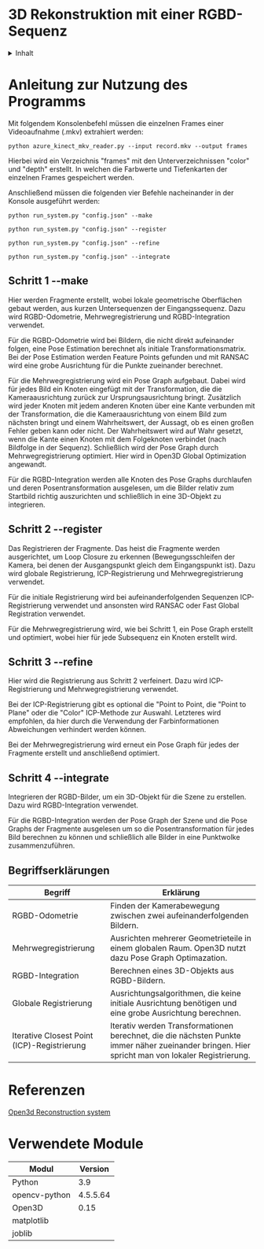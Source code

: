 # 3D Rekonstruktion mit einer RGBD-Sequenz
<details>
  <summary>Inhalt</summary>
  <ol>
    <li><a href="#anleitung-zur-nutzung-des-programms">Anleitung zur Nutzung des Programms</a></li>
    <li><a href="#schritt-1---make">Schritt 1 --make</a></li>
    <li><a href="#schritt-2---register">Schritt 2 --register</a></li>
    <li><a href="#schritt-3---refine">Schritt 3 --refine</a></li>
    <li><a href="#schritt-4---integrate">Schritt 4 --integrate</a></li>
    <li><a href="#begriffserklärungen">Begriffserklärungen</a></li>
    <li><a href="#referenzen">Referenzen</a></li>
    <li><a href="#verwendete-module">Verwendete Module</a></li>
  </ol>
</details>


# Anleitung zur Nutzung des Programms
Mit folgendem Konsolenbefehl müssen die einzelnen Frames einer Videoaufnahme (.mkv) extrahiert werden:

```
python azure_kinect_mkv_reader.py --input record.mkv --output frames
```

Hierbei wird ein Verzeichnis "frames" mit den Unterverzeichnissen "color" und "depth" erstellt. In welchen die Farbwerte und Tiefenkarten der einzelnen Frames gespeichert werden.

Anschließend müssen die folgenden vier Befehle nacheinander in der Konsole ausgeführt werden:


```
python run_system.py "config.json" --make
```

```
python run_system.py "config.json" --register
```

```
python run_system.py "config.json" --refine
```

```
python run_system.py "config.json" --integrate
```

## Schritt 1 --make
Hier werden Fragmente erstellt, wobei lokale geometrische Oberflächen gebaut werden, aus kurzen Untersequenzen der Eingangssequenz. Dazu wird RGBD-Odometrie, Mehrwegregistrierung und RGBD-Integration verwendet.

Für die RGBD-Odometrie wird bei Bildern, die nicht direkt aufeinander folgen, eine Pose Estimation berechnet als initiale Transformationsmatrix. Bei der Pose Estimation werden Feature Points gefunden und mit RANSAC wird eine grobe Ausrichtung für die Punkte zueinander berechnet.

Für die Mehrwegregistrierung wird ein Pose Graph aufgebaut. Dabei wird für jedes Bild ein Knoten eingefügt mit der Transformation, die die Kameraausrichtung zurück zur Ursprungsausrichtung bringt. Zusätzlich wird jeder Knoten mit jedem anderen Knoten über eine Kante verbunden mit der Transformation, die die Kameraausrichtung von einem Bild zum nächsten bringt und einem Wahrheitswert, der Aussagt, ob es einen großen Fehler geben kann oder nicht. Der Wahrheitswert wird auf Wahr gesetzt, wenn die Kante einen Knoten mit dem Folgeknoten verbindet (nach Bildfolge in der Sequenz). Schließlich wird der Pose Graph durch Mehrwegregistrierung optimiert. Hier wird in Open3D Global Optimization angewandt.

Für die RGBD-Integration werden alle Knoten des Pose Graphs durchlaufen und deren Posentransformation ausgelesen, um die Bilder relativ zum Startbild richtig auszurichten und schließlich in eine 3D-Objekt zu integrieren.

## Schritt 2 --register
Das Registrieren der Fragmente. Das heist die Fragmente werden ausgerichtet, um Loop Closure zu erkennen (Bewegungsschleifen der Kamera, bei denen der Ausgangspunkt gleich dem Eingangspunkt ist). Dazu wird globale Registrierung, ICP-Registrierung und Mehrwegregistrierung verwendet.

Für die initiale Registrierung wird bei aufeinanderfolgenden Sequenzen ICP-Registrierung verwendet und ansonsten wird RANSAC oder Fast Global Registration verwendet.

Für die Mehrwegregistrierung wird, wie bei Schritt 1, ein Pose Graph erstellt und optimiert, wobei hier für jede Subsequenz ein Knoten erstellt wird.

## Schritt 3 --refine
Hier wird die Registrierung aus Schritt 2 verfeinert. Dazu wird ICP-Registrierung und Mehrwegregistrierung verwendet.

Bei der ICP-Registrierung gibt es optional die "Point to Point, die "Point to Plane" oder die "Color" ICP-Methode zur Auswahl. Letzteres wird empfohlen, da hier durch die Verwendung der Farbinformationen Abweichungen verhindert werden können.

Bei der Mehrwegregistrierung wird erneut ein Pose Graph für jedes der Fragmente erstellt und anschließend optimiert.

## Schritt 4 --integrate
Integrieren der RGBD-Bilder, um ein 3D-Objekt für die Szene zu erstellen. Dazu wird RGBD-Integration verwendet.

Für die RGBD-Integration werden der Pose Graph der Szene und die Pose Graphs der Fragmente ausgelesen um so die Posentransformation für jedes Bild berechnen zu können und schließlich alle Bilder in eine Punktwolke zusammenzuführen.

## Begriffserklärungen
|Begriff          |Erklärung    |
|-----------------|-------------|
|RGBD-Odometrie   |Finden der Kamerabewegung zwischen zwei aufeinanderfolgenden Bildern.|
|Mehrwegregistrierung|Ausrichten mehrerer Geometrieteile in einem globalen Raum. Open3D nutzt dazu Pose Graph Optimazation.|
|RGBD-Integration|Berechnen eines 3D-Objekts aus RGBD-Bildern.|
|Globale Registrierung|Ausrichtungsalgorithmen, die keine initiale Ausrichtung benötigen und eine grobe Ausrichtung berechnen.|
|Iterative Closest Point (ICP)-Registrierung|Iterativ werden Transformationen berechnet, die die nächsten Punkte immer näher zueinander bringen. Hier spricht man von lokaler Registrierung.|

# Referenzen
[Open3d Reconstruction system](http://www.open3d.org/docs/latest/tutorial/ReconstructionSystem/index.html)

# Verwendete Module
|Modul          |Version    |
|---------------|-----------|
|Python         |3.9        |
|opencv-python  |4.5.5.64   |
|Open3D         |0.15       |
|matplotlib     |           |
|joblib         |           |
